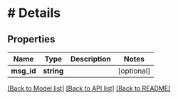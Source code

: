 # # Details

## Properties

Name | Type | Description | Notes
------------ | ------------- | ------------- | -------------
**msg_id** | **string** |  | [optional]

[[Back to Model list]](../../README.md#models) [[Back to API list]](../../README.md#endpoints) [[Back to README]](../../README.md)
